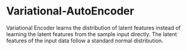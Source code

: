 # Variational-AutoEncoder
Variational Encoder learns the distribution of latent features instead of learning the latent features from the sample input directly. The latent features of the input data follow a standard normal distribution. 
